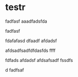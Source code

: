 # testr
fadfasf
aaadfadsfda



fadfasf

fdafafasd
dfaadf
afdadsf

afdsadfsadfdfdasfds
ffff

fdfads
afdadsf
afdsafsadf
fssdfs

d
fadfsaf
